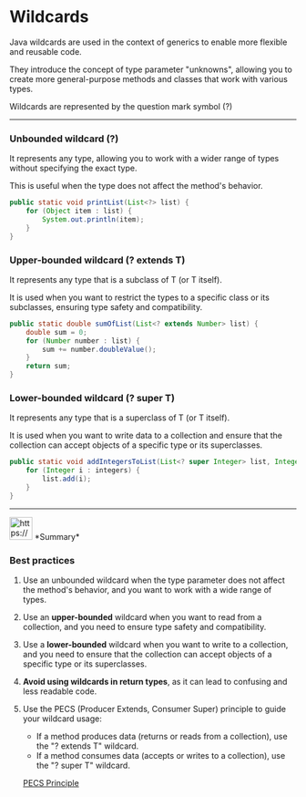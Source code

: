 # Wildcards

Java wildcards are used in the context of generics to enable more flexible and reusable code.

They introduce the concept of type parameter "unknowns", allowing you to create more general-purpose methods and classes that work with various types.

Wildcards are represented by the question mark symbol (?)

---

### Unbounded wildcard (?)

It represents any type, allowing you to work with a wider range of types without specifying the exact type.

This is useful when the type does not affect the method's behavior.

```java
public static void printList(List<?> list) {
    for (Object item : list) {
        System.out.println(item);
    }
}
```

### Upper-bounded wildcard (? extends T)

It represents any type that is a subclass of T (or T itself).

It is used when you want to restrict the types to a specific class or its subclasses, ensuring type safety and compatibility.

```java
public static double sumOfList(List<? extends Number> list) {
    double sum = 0;
    for (Number number : list) {
        sum += number.doubleValue();
    }
    return sum;
}
```

### Lower-bounded wildcard (? super T)

It represents any type that is a superclass of T (or T itself).

It is used when you want to write data to a collection and ensure that the collection can accept objects of a specific type or its superclasses.

```java
public static void addIntegersToList(List<? super Integer> list, Integer... integers) {
    for (Integer i : integers) {
        list.add(i);
    }
}
```

---

<aside>
<img src="https://www.notion.so/icons/skull_purple.svg" alt="https://www.notion.so/icons/skull_purple.svg" width="40px" /> *Summary*

### Best practices

1. Use an unbounded wildcard when the type parameter does not affect the method's behavior, and you want to work with a wide range of types.
2. Use an **upper-bounded** wildcard when you want to read from a collection, and you need to ensure type safety and compatibility.
3. Use a **lower-bounded** wildcard when you want to write to a collection, and you need to ensure that the collection can accept objects of a specific type or its superclasses.
4. **Avoid using wildcards in return types**, as it can lead to confusing and less readable code.
5. Use the PECS (Producer Extends, Consumer Super) principle to guide your wildcard usage:
    - If a method produces data (returns or reads from a collection), use the "? extends T" wildcard.
    - If a method consumes data (accepts or writes to a collection), use the "? super T" wildcard.
    
    [PECS Principle](PECS%20Principle%200c7e3fc6522f4a91b7a2d559ac099e50.md)
    
</aside>